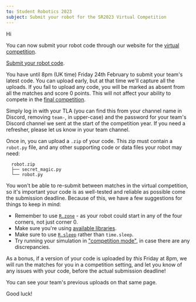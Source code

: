 ```yaml
---
to: Student Robotics 2023
subject: Submit your robot for the SR2023 Virtual Competition
---
```


Hi

You can now submit your robot code through our website for the [virtual competition](https://studentrobotics.org/events/sr2023/virtual-competition/).

[Submit your robot code](https://studentrobotics.org/code-submitter/).

You have until 8pm (UK time) Friday 24th February to submit your team's latest code. You can upload early, but at that time we'll capture all the uploads. If you fail to upload any code, you will be marked as absent from all the matches and score 0 points. This will not affect your ability to compete in the [final competition](https://studentrobotics.org/events/sr2023/competition/).

Simply log in with your TLA (you can find this from your channel name in Discord, removing `team-`, in upper-case) and the password for your team's Discord channel we sent at the start of the competition year. If you need a refresher, please let us know in your team channel.

Once in, you can upload a `.zip` of your code. This zip must contain a `robot.py` file, and any other supporting code or data files your robot may need:

```
  robot.zip
  ├── secret_magic.py
  └── robot.py
```

You won't be able to re-submit between matches in the virtual competition, so it's important your code is as well-tested and reliable as possible come the submission deadline. Because of this, we have a few suggestions for things to keep in mind:

- Remember to use [`R.zone`](https://studentrobotics.org/docs/programming/sr/#OtherRobotAttributes) - as your robot could start in any of the four corners, not just corner 0.
- Make sure you're using [available libraries](https://studentrobotics.org/docs/programming/python/libraries#simulator).
- Make sure to use [`R.sleep`](https://studentrobotics.org/docs/simulator/programming/#simulated-time) rather than `time.sleep`.
- Try running your simulation in ["competition mode"](https://github.com/srobo/competition-simulator#competition-mode), in case there are any discrepancies.

As a bonus, if a version of your code is uploaded by _this_ Friday at 8pm, we will run the matches for you in a competition setting, and let you know of any issues with your code, before the actual submission deadline!

You can see your team's previous uploads on that same page.

Good luck!
